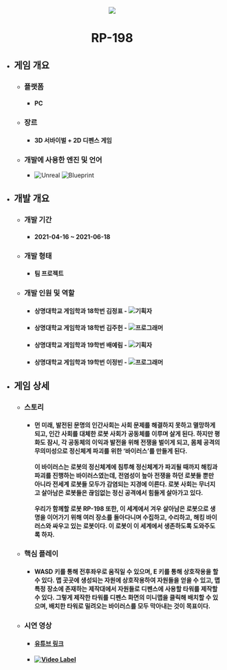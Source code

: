 <p align="center"><img src="https://user-images.githubusercontent.com/69952837/178147934-8fc1d17e-9eb7-451a-a8da-aa13f2003b40.png"></p>

<div align="center">
  <H1>RP-198</H1>
</div>

+ ## **게임 개요**
  + ### 플랫폼
    + #### PC
  + ### 장르
    + #### 3D 서바이벌 + 2D 디펜스 게임
  + ### 개발에 사용한 엔진 및 언어 
    + <img alt="Unreal" src ="https://img.shields.io/badge/Unreal Engine-0E1128.svg?&style=for-the-badge&logo=UnrealEngine&logoColor=white"/> <img alt="Blueprint" src ="https://img.shields.io/badge/Blueprint-137CBD.svg?&style=for-the-badge&logo=Blueprint&logoColor=black"/>
+ ## **개발 개요**
  + ### 개발 기간
    + #### 2021-04-16 ~ 2021-06-18
  + ### 개발 형태
    + #### 팀 프로젝트
  + ### 개발 인원 및 역할
    + #### 상명대학교 게임학과 18학번 김정표 - <img alt="기획자" src ="https://img.shields.io/badge/기획자-2B579A.svg?&style=for-the-badge&logo=MicrosoftWord&logoColor=white"/>
    + #### 상명대학교 게임학과 18학번 김주헌 - <img alt="프로그래머" src ="https://img.shields.io/badge/프로그래머(2D 디펜스)-5C2D91.svg?&style=for-the-badge&logo=VisualStudio&logoColor=white"/>
    + #### 상명대학교 게임학과 19학번 배예림 - <img alt="기획자" src ="https://img.shields.io/badge/기획자-2B579A.svg?&style=for-the-badge&logo=MicrosoftWord&logoColor=white"/>
    + #### 상명대학교 게임학과 19학번 이정빈 - <img alt="프로그래머" src ="https://img.shields.io/badge/프로그래머(3D 서바이벌)-5C2D91.svg?&style=for-the-badge&logo=VisualStudio&logoColor=white"/>
+ ## **게임 상세**
  + ### 스토리
    + #### 먼 미래, 발전된 문명의 인간사회는 사회 문제를 해결하지 못하고 멸망하게 되고, 인간 사회를 대체한 로봇 사회가 공동체를 이루며 살게 된다. 하지만 평화도 잠시, 각 공동체의 이익과 발전을 위해 전쟁을 벌이게 되고, 몸체 공격의 무의미성으로 정신체계 파괴를 위한 ‘바이러스’를 만들게 된다. <br><br>이 바이러스는 로봇의 정신체계에 침투해 정신체계가 파괴될 때까지 해킹과 파괴를 진행하는 바이러스였는데, 전염성이 높아 전쟁을 하던 로봇들 뿐만 아니라 전세계 로봇들 모두가 감염되는 지경에 이른다. 로봇 사회는 무너지고 살아남은 로봇들은 끊임없는 정신 공격에서 힘들게 살아가고 있다. <br><br>우리가 함께할 로봇 RP-198 또한, 이 세계에서 겨우 살아남은 로봇으로 생명을 이어가기 위해 여러 장소를 돌아다니며 수집하고, 수리하고, 해킹 바이러스와 싸우고 있는 로봇이다. 이 로봇이 이 세계에서 생존하도록 도와주도록 하자.
  + ### 핵심 플레이
    + #### WASD 키를 통해 전후좌우로 움직일 수 있으며, E 키를 통해 상호작용을 할 수 있다. 맵 곳곳에 생성되는 자원에 상호작용하여 자원들을 얻을 수 있고, 맵 특정 장소에 존재하는 제작대에서 자원들로 디펜스에 사용할 타워를 제작할 수 있다. 그렇게 제작한 타워를 디펜스 화면의 미니맵을 클릭해 배치할 수 있으며, 배치한 타워로 밀려오는 바이러스를 모두 막아내는 것이 목표이다.
  + ### 시연 영상
    + #### [유튜브 링크](https://youtu.be/ULfeFhjqjbg)
    + #### [![Video Label](https://user-images.githubusercontent.com/69952837/178147966-583d9650-80d0-4ee8-a910-05e3e86c98b8.PNG)](https://youtu.be/ULfeFhjqjbg)
